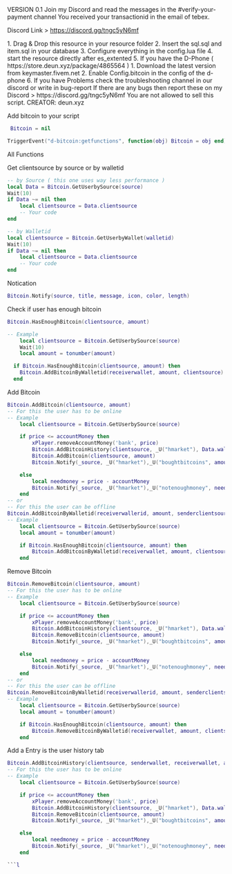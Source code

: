 <IMPORTANT>
VERSION 0.1
Join my Discord and read the messages in the #verify-your-payment channel
You received your transactionid in the email of tebex.

Discord Link  > https://discord.gg/tngc5yN6mf

<INSTALLATION>
1. Drag & Drop this resource in your resource folder
2. Insert the sql.sql and item.sql in your database
3. Configure everything in the config.lua file
4. start the resource directly after es_extented
5. If you have the D-Phone ( https://store.deun.xyz/package/4865564 )
    1. Download the latest version from keymaster.fivem.net
    2. Enable Config.bitcoin in the config of the d-phone
6. If you have Problems check the troubleshooting channel in our discord or write in bug-report

<Support>
If there are any bugs then report these on my Discord > https://discord.gg/tngc5yN6mf

 <RIGHTS>
 You are not allowed to sell this script. 
 CREATOR: deun.xyz

 <DOCS>

 Add bitcoin to your script
```lua
 Bitcoin = nil

TriggerEvent("d-bitcoin:getfunctions", function(obj) Bitcoin = obj end)

```

All Functions

Get clientsource by source or by walletid
```lua
-- by Source ( this one uses way less performance )
local Data = Bitcoin.GetUserbySource(source)
Wait(10)
if Data ~= nil then
    local clientsource = Data.clientsource
    -- Your code
end

-- by Walletid
local clientsource = Bitcoin.GetUserbyWallet(walletid)
Wait(10)
if Data ~= nil then
    local clientsource = Data.clientsource
    -- Your code
end

```

Notication
```lua
Bitcoin.Notify(source, title, message, icon, color, length)
```

Check if user has enough bitcoin
```lua
Bitcoin.HasEnoughBitcoin(clientsource, amount)

-- Example 
    local clientsource = Bitcoin.GetUserbySource(source)
    Wait(10)
    local amount = tonumber(amount)

  if Bitcoin.HasEnoughBitcoin(clientsource, amount) then
    Bitcoin.AddBitcoinByWalletid(receiverwallet, amount, clientsource)
  end
```

Add Bitcoin
```lua
Bitcoin.AddBitcoin(clientsource, amount)
-- For this the user has to be online
-- Example 
    local clientsource = Bitcoin.GetUserbySource(source)

    if price <= accountMoney then
        xPlayer.removeAccountMoney('bank', price)
        Bitcoin.AddBitcoinHistory(clientsource, _U("hmarket"), Data.walletid,  amount, true, false)
        Bitcoin.AddBitcoin(clientsource, amount)
        Bitcoin.Notify(_source, _U("hmarket"),_U("boughtbitcoins", amount, price), Config.Market, "green", 5000)

    else
        local needmoney = price - accountMoney
        Bitcoin.Notify(_source, _U("hmarket"),_U("notenoughmoney", needmoney), Config.Market, "red", 5000)
    end
-- or
-- For this the user can be offline
Bitcoin.AddBitcoinByWalletid(receiverwallerid, amount, senderclientsource)
-- Example 
    local clientsource = Bitcoin.GetUserbySource(source)
    local amount = tonumber(amount)

    if Bitcoin.HasEnoughBitcoin(clientsource, amount) then
        Bitcoin.AddBitcoinByWalletid(receiverwallet, amount, clientsource)
    end

```

Remove Bitcoin
```lua
Bitcoin.RemoveBitcoin(clientsource, amount)
-- For this the user has to be online
-- Example 
    local clientsource = Bitcoin.GetUserbySource(source)

    if price <= accountMoney then
        xPlayer.removeAccountMoney('bank', price)
        Bitcoin.AddBitcoinHistory(clientsource, _U("hmarket"), Data.walletid,  amount, true, false)
        Bitcoin.RemoveBitcoin(clientsource, amount)
        Bitcoin.Notify(_source, _U("hmarket"),_U("boughtbitcoins", amount, price), Config.Market, "green", 5000)

    else
        local needmoney = price - accountMoney
        Bitcoin.Notify(_source, _U("hmarket"),_U("notenoughmoney", needmoney), Config.Market, "red", 5000)
    end
-- or
-- For this the user can be offline
Bitcoin.RemoveBitcoinByWalletid(receiverwallerid, amount, senderclientsource)
-- Example 
    local clientsource = Bitcoin.GetUserbySource(source)
    local amount = tonumber(amount)

    if Bitcoin.HasEnoughBitcoin(clientsource, amount) then
        Bitcoin.RemoveBitcoinByWalletid(receiverwallet, amount, clientsource)
    end

```

Add a Entry is the user history tab
```lua
Bitcoin.AddBitcoinHistory(clientsource, senderwallet, receiverwallet, amount2, save, getnotifed)
-- For this the user has to be online
-- Example 
    local clientsource = Bitcoin.GetUserbySource(source)

    if price <= accountMoney then
        xPlayer.removeAccountMoney('bank', price)
        Bitcoin.AddBitcoinHistory(clientsource, _U("hmarket"), Data.walletid,  amount, true, false)
        Bitcoin.RemoveBitcoin(clientsource, amount)
        Bitcoin.Notify(_source, _U("hmarket"),_U("boughtbitcoins", amount, price), Config.Market, "green", 5000)

    else
        local needmoney = price - accountMoney
        Bitcoin.Notify(_source, _U("hmarket"),_U("notenoughmoney", needmoney), Config.Market, "red", 5000)
    end

```l